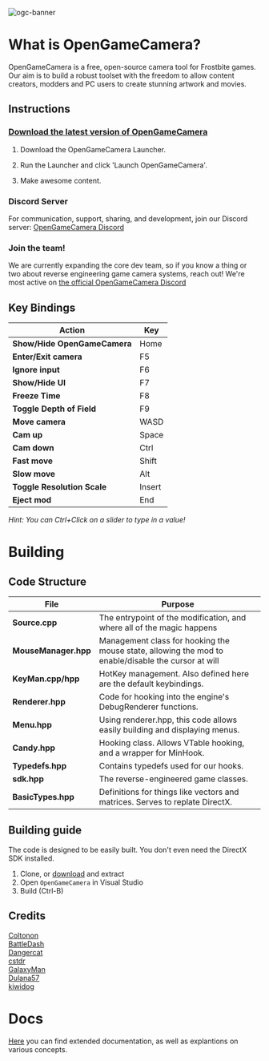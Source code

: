![ogc-banner](https://opengamecameralauncher.fra1.digitaloceanspaces.com/launcher-infomercial.png)

# What is OpenGameCamera?

OpenGameCamera is a free, open-source camera tool for Frostbite games. Our aim is to build a robust toolset with the freedom to allow content creators, modders and PC users to create stunning artwork and movies.

## Instructions

### [Download the latest version of OpenGameCamera](https://github.com/coltonon/OpenGameCamera/releases)

1. Download the OpenGameCamera Launcher.

2. Run the Launcher and click 'Launch OpenGameCamera'.

3. Make awesome content.

### Discord Server

For communication, support, sharing, and development, join our Discord server: [OpenGameCamera Discord](https://discord.gg/HZ676Ff)  

### Join the team!

We are currently expanding the core dev team, so if you know a thing or two about reverse engineering game camera systems, reach out! We're most active on [the official OpenGameCamera Discord](https://discord.gg/HZ676Ff)

## Key Bindings

| Action | Key |
| --- | --- |
| **Show/Hide OpenGameCamera** | Home |
| **Enter/Exit camera** | F5 |
| **Ignore input** | F6 |
| **Show/Hide UI** | F7 |
| **Freeze Time** | F8 |
| **Toggle Depth of Field** | F9 |
| **Move camera** | WASD |
| **Cam up** | Space |
| **Cam down** | Ctrl |
| **Fast move** | Shift |
| **Slow move** | Alt |
| **Toggle Resolution Scale** | Insert |
| **Eject mod** | End |

*Hint: You can Ctrl+Click on a slider to type in a value!*

# Building

## Code Structure

| File | Purpose |
| --- | --- |
| **Source.cpp** | The entrypoint of the modification, and where all of the magic happens |
| **MouseManager.hpp** | Management class for hooking the mouse state, allowing the mod to enable/disable the cursor at will |
| **KeyMan.cpp/hpp** | HotKey management.  Also defined here are the default keybindings. |
| **Renderer.hpp** | Code for hooking into the engine's DebugRenderer functions. |
| **Menu.hpp** | Using renderer.hpp, this code allows easily building and displaying menus. |
| **Candy.hpp** | Hooking class.  Allows VTable hooking, and a wrapper for MinHook. |
| **Typedefs.hpp** | Contains typedefs used for our hooks. |
| **sdk.hpp** | The reverse-engineered game classes. |
| **BasicTypes.hpp** | Definitions for things like vectors and matrices.  Serves to replate DirectX. |

## Building guide

The code is designed to be easily built.  You don't even need the DirectX SDK installed.

1. Clone, or [download](https://github.com/coltonon/OpenGameCamera/archive/master.zip) and extract
2. Open `OpenGameCamera` in Visual Studio
3. Build (Ctrl-B)

## Credits

[Coltonon](https://github.com/coltonon)  
[BattleDash](https://github.com/BattleDash)  
[Dangercat](https://github.com/Dangercato)  
[cstdr](https://github.com/cstdr1)  
[GalaxyMan](https://github.com/GalaxyEham)  
[Dulana57](https://github.com/Dulana57)  
[kiwidog](https://github.com/kiwidoggie)  


# Docs

[Here](https://github.com/coltonon/OpenGameCamera/tree/master/Docs) you can find extended documentation, as well as explantions on various concepts.
